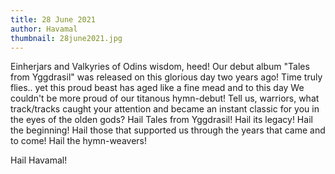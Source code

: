 ```yaml
---
title: 28 June 2021
author: Havamal
thumbnail: 28june2021.jpg
---
```

Einherjars and Valkyries of Odins wisdom, heed! 
Our debut album "Tales from Yggdrasil" was released on this glorious day two years ago! Time truly flies.. yet this proud beast has aged like a fine mead and to this day We couldn't be more proud of our titanous hymn-debut! 
Tell us, warriors, what track/tracks caught your attention and became an instant classic for you in the eyes of the olden gods? 
Hail Tales from Yggdrasil! Hail its legacy! Hail the beginning! Hail those that supported us through the years that came and to come! Hail the hymn-weavers! 

Hail Havamal!